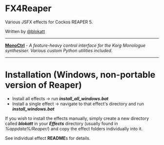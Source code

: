 # FX4Reaper

Various JSFX effects for Cockos REAPER 5.

Written by [@blokatt](https://twitter.com/blokatt)


---

**[MonoCtrl](https://github.com/Blokatt/FX4Reaper/tree/master/monoctrl)** - *A feature-heavy control interface for the Korg Monologue synthesiser. Various custom Python utilities included.*  

---

# Installation (Windows, non-portable version of Reaper)

- Install all effects -> run ***install_all_windows.bat***
- Install a single effect -> navigate to that effect's directory and run ***install_windows.bat*** 

If you wish to install the effects manually, simply create a new directory called ***blokatt*** in your ***Effects*** directory (usually found in *%appdata%/Reaper/*) and copy the effect folders individually into it.

See individual effect **README**s for details.
